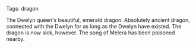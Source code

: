 Tags: dragon

The Dwelyn queen's beautiful, emerald dragon. Absolutely ancient dragon, connected with the Dwelyn for as long as the Dwelyn have existed. The dragon is now sick, however. The song of Melera has been poisoned nearby.